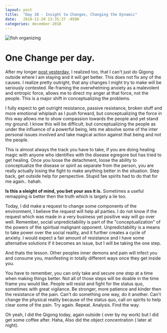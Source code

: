 ```yaml
---
layout: post
title:  "Day 18 - Insight to Changes, Changing the Dynamic"
date:   2018-12-20 13:35:37 -0500
categories: december-2018
---
```

![fish organizing](https://encrypted-tbn0.gstatic.com/images?q=tbn:ANd9GcTB7Vt7oA8oKr_rmam0kpD2d5V0YjSXubk3I2TVE94I9Ligg-Qs)

# One Change per day.

After my longer [post yesterday](http://domagick.andriehvitimus.com/december-2018/2018/12/18/Changing-the-dynamic.html),  I realized too, that I can't just do Qigong outside where I am staying and it will get better.  This does not fix any of the causes.  I realize pretty outright, that any changes I might try to make will be seriously contested.  Re-framing the overwhelming anxiety as a malevolent and entropic force, allows me to direct my anger at that force, not the people.  This is a major shift in conceptualizing the problems.

I fully expect to get outright resistance, passive resistance, broken stuff and more emotional whiplash as I push forward, but conceptualizing the force in this way allows me to show compassion towards the people and yet stand my ground.  I know this will be difficult, but conceptualizing the people as under the influence of a powerful being, lets me absolve some of the inter personal issues involved and take magical action against that being and not the people.

This is almost always the track you have to take, if you are doing healing magic with anyone who identifies with the disease egregore but has tried to get healing.  Once you loose the detachment, loose the ability to conceptualize the disease or spirit as separate from the person, you are really actually losing the fight to make anything better in the situation.   Step back, get outside help for perspective.  Stupid fae spirits had to do that for me again.. hahah.

**Is this a sleight of mind, you bet your ass it is.**   Sometimes a useful remapping is better then the truth which is largely a lie too.

Today, I did make a request to change some components of the environment, I believe the request will help all parties.  I do not know if the request which was made in a very business yet positive way will go over well.  Remember, social unpredictability is part of the "conceptualization" of the powers of the spiritual  malignant opponent.  Unpredictability is a means to take power over the social reality, and it further creates a cycle of anxiety.   I would expect a fair amount of resistance and I have some alternative solutions if it becomes an issue, but I will be taking the one step.

And thats the lesson.
Other peoples inner demons and pain will infect you and consume you, manifesting in totally different ways once they get inside you.

You have to remember, you can only take and secure one step at a time when making things better.   Not all of those steps will be doable in the time frame you would like.  People will resist and fight for the status quo, sometimes with great vigilance.  Be stronger, more patience and kinder then the resistance of the pain.  Can't do something one way, do it another.  Can't change the physical reality because of the status quo, call on spirits to help clear some of the pain.  Try again.  Repeat.  Analysis.  Find the way.

Oh yeah,  I did the Qigong today, again outside ( over by my work) but I did get some coffee after.
Haha, Also did the object concentration ( later at night).
